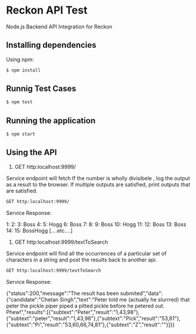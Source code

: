 # Reckon API Test

Node.js Backend API Integration for Reckon


## Installing dependencies

Using npm:

```bash
$ npm install
```

## Runnig Test Cases

```bash
$ npm test
```

## Running the application

```bash
$ npm start
```

## Using the API


1. GET http:localhost:9999/

Service endpoint will fetch If the number is wholly divisibele , log the output as a result to the browser. If multiple outputs are satisfied, print outputs that are satisfied.

```bash
GET http:localhost:9999/
```
Service Response:

1:
2:
3: Boss
4:
5: Hogg
6: Boss
7:
8:
9: Boss
10: Hogg
11:
12: Boss
13: Boss
14:
15: BossHogg
[....etc....]


1. GET http:localhost:9999/textToSearch

Service endpoint will find all the occurrences of a particular set of characters in a string and post the results back to another api.

```bash
GET http:localhost:9999/textToSearch
```
Service Response:

{"status":200,"message":"The result has been submited","data":{"candidate":"Chetan Singh","text":"Peter told me (actually he slurrred) that peter the pickle piper piped a pitted pickle before he petered out. Phew!","results":[{"subtext":"Peter","result":"1,43,98"},{"subtext":"peter","result":"1,43,98"},{"subtext":"Pick","result":"53,81"},{"subtext":"Pi","result":"53,60,66,74,81"},{"subtext":"Z","result":"<No Output>"}]}}